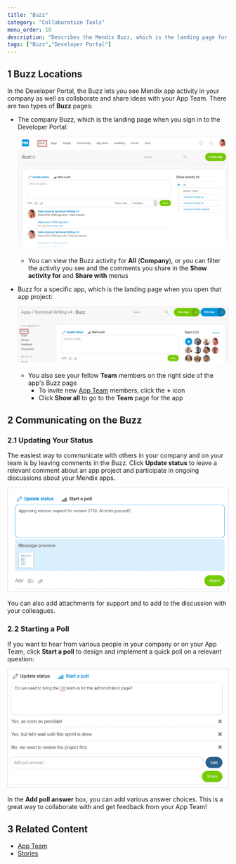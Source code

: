 ```yaml
---
title: "Buzz"
category: "Collaboration Tools"
menu_order: 10
description: "Describes the Mendix Buzz, which is the landing page for a Mendix app project."
tags: ["Buzz","Developer Portal"]
---
```


## 1 Buzz Locations

In the Developer Portal, the Buzz lets you see Mendix app activity in your company as well as collaborate and share ideas with your App Team. There are two types of **Buzz** pages:

* The company Buzz, which is the landing page when you sign in to the Developer Portal:

    ![](attachments/buzz.jpg)

    *   You can view the Buzz activity for **All** (**Company**), or you can filter the activity you see and the comments you share in the **Show activity for** and **Share with** menus

* Buzz for a specific app, which is the landing page when you open that app project:

    ![](attachments/app-buzz.jpg)

    * You also see your fellow **Team** members on the right side of the app's Buzz page
      * To invite new [App Team](team) members, click the **+** icon
      * Click **Show all** to go to the **Team** page for the app


## 2 Communicating on the Buzz

### 2.1 Updating Your Status

The easiest way to communicate with others in your company and on your team is by leaving comments in the Buzz. Click **Update status** to leave a relevant comment about an app project and participate in ongoing discussions about your Mendix apps.

![](attachments/update-status.png)

You can also add attachments for support and to add to the discussion with your colleagues.

### 2.2 Starting a Poll

If you want to hear from various people in your company or on your App Team, click **Start a poll** to design and implement a quick poll on a relevant question:

![](attachments/poll.png)

In the **Add poll answer** box, you can add various answer choices. This is a great way to collaborate with and get feedback from your App Team!

## 3 Related Content

* [App Team](team)
* [Stories](stories)

